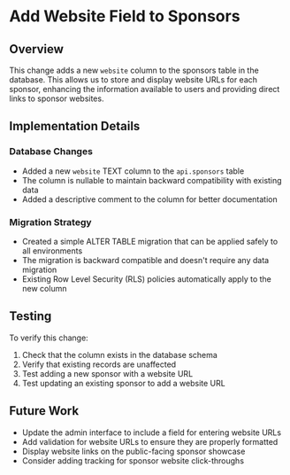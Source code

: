# Add Website Field to Sponsors

## Overview
This change adds a new `website` column to the sponsors table in the database. This allows us to store and display website URLs for each sponsor, enhancing the information available to users and providing direct links to sponsor websites.

## Implementation Details

### Database Changes
- Added a new `website` TEXT column to the `api.sponsors` table
- The column is nullable to maintain backward compatibility with existing data
- Added a descriptive comment to the column for better documentation

### Migration Strategy
- Created a simple ALTER TABLE migration that can be applied safely to all environments
- The migration is backward compatible and doesn't require any data migration
- Existing Row Level Security (RLS) policies automatically apply to the new column

## Testing
To verify this change:
1. Check that the column exists in the database schema
2. Verify that existing records are unaffected
3. Test adding a new sponsor with a website URL
4. Test updating an existing sponsor to add a website URL

## Future Work
- Update the admin interface to include a field for entering website URLs
- Add validation for website URLs to ensure they are properly formatted
- Display website links on the public-facing sponsor showcase
- Consider adding tracking for sponsor website click-throughs
